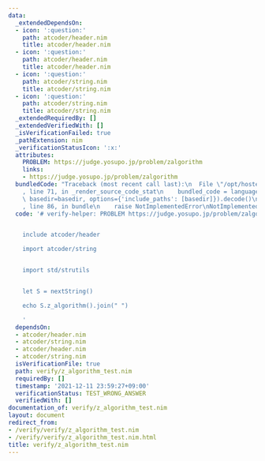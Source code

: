 ```yaml
---
data:
  _extendedDependsOn:
  - icon: ':question:'
    path: atcoder/header.nim
    title: atcoder/header.nim
  - icon: ':question:'
    path: atcoder/header.nim
    title: atcoder/header.nim
  - icon: ':question:'
    path: atcoder/string.nim
    title: atcoder/string.nim
  - icon: ':question:'
    path: atcoder/string.nim
    title: atcoder/string.nim
  _extendedRequiredBy: []
  _extendedVerifiedWith: []
  _isVerificationFailed: true
  _pathExtension: nim
  _verificationStatusIcon: ':x:'
  attributes:
    PROBLEM: https://judge.yosupo.jp/problem/zalgorithm
    links:
    - https://judge.yosupo.jp/problem/zalgorithm
  bundledCode: "Traceback (most recent call last):\n  File \"/opt/hostedtoolcache/Python/3.10.6/x64/lib/python3.10/site-packages/onlinejudge_verify/documentation/build.py\"\
    , line 71, in _render_source_code_stat\n    bundled_code = language.bundle(stat.path,\
    \ basedir=basedir, options={'include_paths': [basedir]}).decode()\n  File \"/opt/hostedtoolcache/Python/3.10.6/x64/lib/python3.10/site-packages/onlinejudge_verify/languages/nim.py\"\
    , line 86, in bundle\n    raise NotImplementedError\nNotImplementedError\n"
  code: '# verify-helper: PROBLEM https://judge.yosupo.jp/problem/zalgorithm


    include atcoder/header

    import atcoder/string


    import std/strutils


    let S = nextString()

    echo S.z_algorithm().join(" ")

    '
  dependsOn:
  - atcoder/header.nim
  - atcoder/string.nim
  - atcoder/header.nim
  - atcoder/string.nim
  isVerificationFile: true
  path: verify/z_algorithm_test.nim
  requiredBy: []
  timestamp: '2021-12-11 23:59:27+09:00'
  verificationStatus: TEST_WRONG_ANSWER
  verifiedWith: []
documentation_of: verify/z_algorithm_test.nim
layout: document
redirect_from:
- /verify/verify/z_algorithm_test.nim
- /verify/verify/z_algorithm_test.nim.html
title: verify/z_algorithm_test.nim
---
```

